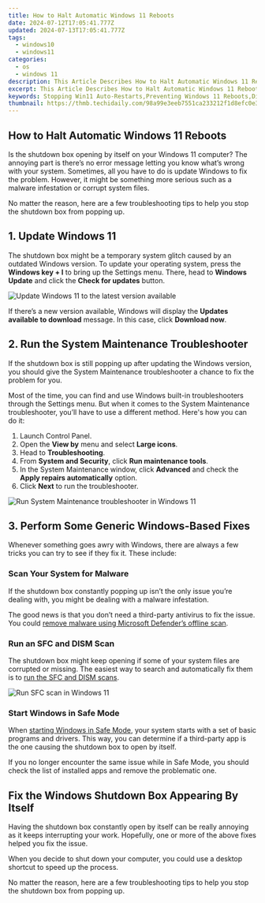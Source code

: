 ```yaml
---
title: How to Halt Automatic Windows 11 Reboots
date: 2024-07-12T17:05:41.777Z
updated: 2024-07-13T17:05:41.777Z
tags:
  - windows10
  - windows11
categories:
  - os
  - windows 11
description: This Article Describes How to Halt Automatic Windows 11 Reboots
excerpt: This Article Describes How to Halt Automatic Windows 11 Reboots
keywords: Stopping Win11 Auto-Restarts,Preventing Windows 11 Reboots,Disable Win11 Sleep Mode,Manage Win11 Restart Settings,Windows 11 Auto Shutdown Control,Halt Win11 Automatic Reboot,Stop Win11 Scheduled Restarts
thumbnail: https://thmb.techidaily.com/98a99e3eeb7551ca233212f1d8efc0e3f75521feec7e96aa9478cde7f5ee2f72.jpg
---
```


## How to Halt Automatic Windows 11 Reboots

 Is the shutdown box opening by itself on your Windows 11 computer? The annoying part is there’s no error message letting you know what’s wrong with your system. Sometimes, all you have to do is update Windows to fix the problem. However, it might be something more serious such as a malware infestation or corrupt system files.

 No matter the reason, here are a few troubleshooting tips to help you stop the shutdown box from popping up.

## 1\. Update Windows 11

 The shutdown box might be a temporary system glitch caused by an outdated Windows version. To update your operating system, press the **Windows key + I** to bring up the Settings menu. There, head to **Windows Update** and click the **Check for updates** button.

![Update Windows 11 to the latest version available](https://static1.makeuseofimages.com/wordpress/wp-content/uploads/2023/05/update-windows-1.jpg)

 If there’s a new version available, Windows will display the **Updates available to download** message. In this case, click **Download now**.

## 2\. Run the System Maintenance Troubleshooter

 If the shutdown box is still popping up after updating the Windows version, you should give the System Maintenance troubleshooter a chance to fix the problem for you.

 Most of the time, you can find and use Windows built-in troubleshooters through the Settings menu. But when it comes to the System Maintenance troubleshooter, you’ll have to use a different method. Here's how you can do it:

1. Launch Control Panel.
2. Open the **View by** menu and select **Large icons**.
3. Head to **Troubleshooting**.
4. From **System and Security**, click **Run maintenance tools**.
5. In the System Maintenance window, click **Advanced** and check the **Apply repairs automatically** option.
6. Click **Next** to run the troubleshooter.

![Run System Maintenance troubleshooter in Windows 11](https://static1.makeuseofimages.com/wordpress/wp-content/uploads/2023/05/system-maintenance-1.jpg)

## 3\. Perform Some Generic Windows-Based Fixes

 Whenever something goes awry with Windows, there are always a few tricks you can try to see if they fix it. These include:

### Scan Your System for Malware

 If the shutdown box constantly popping up isn’t the only issue you’re dealing with, you might be dealing with a malware infestation.

 The good news is that you don’t need a third-party antivirus to fix the issue. You could [remove malware using Microsoft Defender’s offline scan](https://www.makeuseof.com/how-to-remove-malware-using-microsoft-defenders-offline-scan/).

### Run an SFC and DISM Scan

 The shutdown box might keep opening if some of your system files are corrupted or missing. The easiest way to search and automatically fix them is to [run the SFC and DISM scans](https://www.makeuseof.com/windows-built-in-repair-tools/).

![Run SFC scan in Windows 11](https://static1.makeuseofimages.com/wordpress/wp-content/uploads/2023/03/sfc-scan-1-1.jpg)

### Start Windows in Safe Mode

 When [starting Windows in Safe Mode](https://www.makeuseof.com/windows-11-boot-safe-mode/), your system starts with a set of basic programs and drivers. This way, you can determine if a third-party app is the one causing the shutdown box to open by itself.

 If you no longer encounter the same issue while in Safe Mode, you should check the list of installed apps and remove the problematic one.

## Fix the Windows Shutdown Box Appearing By Itself

 Having the shutdown box constantly open by itself can be really annoying as it keeps interrupting your work. Hopefully, one or more of the above fixes helped you fix the issue.

 When you decide to shut down your computer, you could use a desktop shortcut to speed up the process.

 No matter the reason, here are a few troubleshooting tips to help you stop the shutdown box from popping up.



<ins class="adsbygoogle"
      style="display:block"
      data-ad-client="ca-pub-7571918770474297"
      data-ad-slot="8358498916"
      data-ad-format="auto"
      data-full-width-responsive="true"></ins>

